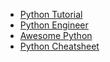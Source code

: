 - [Python Tutorial](https://www.pythontutorial.net/)
- [Python Engineer](https://www.python-engineer.com/)
- [Awesome Python](https://awesome-python.com/)
- [Python Cheatsheet](https://www.pythoncheatsheet.org/)
